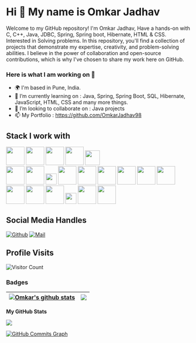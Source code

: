 Hi 👋 My name is Omkar Jadhav
===============================

Welcome to my GitHub repository! I'm Omkar Jadhav, Have a hands-on with C, C++, Java, JDBC, Spring, Spring boot, Hibernate, HTML & CSS. Interested in Solving problems. In this repository, you'll find a collection of projects that demonstrate my expertise, creativity, and problem-solving abilities. I believe in the power of collaboration and open-source contributions, which is why I've chosen to share my work here on GitHub.

### Here is what I am working on 👋
- 🌍 I'm based in Pune, India.
- 🔭 I’m currently learning on : Java, Spring, Spring Boot, SQL, Hibernate, JavaScript, HTML, CSS and many more things.
- 👯 I’m looking to collaborate on : Java projects
- 📫 My Portfolio : https://github.com/OmkarJadhav98

## Stack I work with
<code><img height="50" src="https://www.vectorlogo.zone/logos/open-std_c/open-std_c-icon~alt.svg"></code>
<code><img height="50" src="https://github.com/get-icon/geticon/blob/master/icons/c-plusplus.svg"></code>
<code><img height="50" src="https://www.vectorlogo.zone/logos/java/java-horizontal.svg"></code>
<code><img height="50" src="https://www.vectorlogo.zone/logos/w3_html5/w3_html5-ar21.svg"></code>
<code><img height="40" src="https://www.vectorlogo.zone/logos/mysql/mysql-horizontal.svg"></code>		
<code><img height="50" src="https://img.icons8.com/color/344/intellij-idea.png"></code>
<code><img height="50" src="https://www.vectorlogo.zone/logos/visualstudio_code/visualstudio_code-ar21.svg"></code>
<code><img height="30" src="https://github.com/get-icon/geticon/blob/master/icons/eclipse-logo.svg"></code>
<code><img height="50" src="https://www.vectorlogo.zone/logos/mariadb/mariadb-ar21.svg"></code>
<code><img height="50" src="https://www.vectorlogo.zone/logos/mongodb/mongodb-ar21.svg"></code>
<code><img height="50" src="https://www.vectorlogo.zone/logos/apache_kafka/apache_kafka-ar21.svg"></code>
<code><img height="50" src="https://www.vectorlogo.zone/logos/apache/apache-official.svg"></code>
<code><img height="50" src="https://www.vectorlogo.zone/logos/github/github-ar21.svg"></code>
<code><img height="50" src="https://www.vectorlogo.zone/logos/gitlab/gitlab-ar21.svg"></code>
<code><img height="50" src="https://www.vectorlogo.zone/logos/w3_css/w3_css-icon.svg"></code>
<code><img height="50" src="https://www.vectorlogo.zone/logos/git-scm/git-scm-ar21.svg"></code>
<code><img height="50" src="https://www.vectorlogo.zone/logos/springio/springio-ar21.svg"></code>
<code><img height="30" src="https://github.com/get-icon/geticon/blob/master/icons/maven.svg"></code>
<code><img height="50" src="https://github.com/get-icon/geticon/blob/master/icons/microsoft-windows.svg"></code>
<code><img height="50" src="https://github.com/get-icon/geticon/blob/master/icons/microsoft-office.svg"></code>

## Social Media Handles
[![Github](https://img.shields.io/github/followers/OmkarJadhav98?label=Follow&style=social)](https://github.com/OmkarJadhav98)
[![Mail](https://img.shields.io/badge/-objadhav28@gmail.com-gray?style=flat-square&logo=gmail&logoColor=red&link=)](mailto:objadhav28@gmail.com)

## Profile Visits
![Visitor Count](https://profile-counter.glitch.me/{OmkarJadhav98}/count.svg)

### Badges
| <a href="https://github.com/OmkarJadhav98/OmkarJadhav98"><img align="center" src="https://github-readme-stats.vercel.app/api?username=OmkarJadhav98&show_icons=true&theme=buefy&hide_border=true&count_private=true" alt="Omkar's github stats" /></a> | <a href="https://github.com/OmkarJadhav98/OmkarJadhav98"><img align="center" src="https://github-readme-stats.vercel.app/api/top-langs/?username=OmkarJadhav98&layout=compact&theme=buefy&hide_border=true&langs_count=8" /></a> |
| ------------- | ------------- |

<b>My GitHub Stats</b>

<a href="http://www.github.com/OmkarJadhav98"><img src="https://github-readme-streak-stats.herokuapp.com/?user=OmkarJadhav98&stroke=ffffff&background=1c1917&ring=0891b2&fire=0891b2&currStreakNum=ffffff&currStreakLabel=0891b2&sideNums=ffffff&sideLabels=ffffff&dates=ffffff&hide_border=true" /></a>

<a href="http://www.github.com/OmkarJadhav98"><img src="https://activity-graph.herokuapp.com/graph?username=OmkarJadhav98&bg_color=1c1917&color=ffffff&line=0891b2&point=ffffff&area_color=1c1917&area=true&hide_border=true&custom_title=GitHub%20Commits%20Graph" alt="GitHub Commits Graph" /></a>
